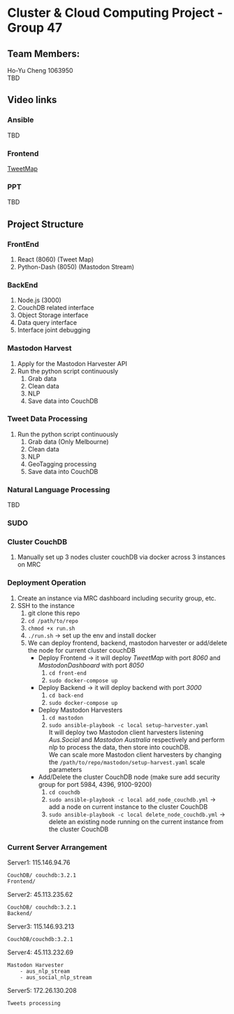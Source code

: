 # Cluster & Cloud Computing Project - Group 47

## Team Members:

Ho-Yu Cheng 1063950  
TBD

## Video links

### Ansible

TBD

### Frontend

[TweetMap](http://115.146.94.76:8060/)

### PPT

TBD

## Project Structure

### FrontEnd

1. React (8060) (Tweet Map)
2. Python-Dash (8050) (Mastodon Stream)

### BackEnd

1. Node.js (3000)
2. CouchDB related interface
3. Object Storage interface
4. Data query interface
5. Interface joint debugging

### Mastodon Harvest

1. Apply for the Mastodon Harvester API
2. Run the python script continuously
   1. Grab data
   2. Clean data
   3. NLP
   4. Save data into CouchDB

### Tweet Data Processing

1. Run the python script continuously
   1. Grab data (Only Melbourne)
   2. Clean data
   3. NLP
   4. GeoTagging processing
   5. Save data into CouchDB

### Natural Language Processing

TBD

### SUDO

### Cluster CouchDB

1. Manually set up 3 nodes cluster couchDB via docker across 3 instances on MRC

### Deployment Operation

1. Create an instance via MRC dashboard including security group, etc.
2. SSH to the instance
   1. git clone this repo
   2. `cd /path/to/repo`
   3. `chmod +x run.sh`
   4. `./run.sh` -> set up the env and install docker
   5. We can deploy frontend, backend, mastodon harvester or add/delete the node for current cluster couchDB
      - Deploy Frontend -> it will deploy _TweetMap_ with port _8060_ and _MastodonDashboard_ with port _8050_
        1. `cd front-end`
        2. `sudo docker-compose up`
      - Deploy Backend -> it will deploy backend with port _3000_
        1. `cd back-end`
        2. `sudo docker-compose up`
      - Deploy Mastodon Harvesters
        1. `cd mastodon`
        2. `sudo ansible-playbook -c local setup-harvester.yaml`  
           It will deploy two Mastodon client harvesters listening _Aus.Social_ and _Mastodon Australia_ respectively and perform nlp to process the data, then store into couchDB.  
           We can scale more Mastodon client harvesters by changing the `/path/to/repo/mastodon/setup-harvest.yaml` scale parameters
      - Add/Delete the cluster CouchDB node (make sure add security group for port 5984, 4396, 9100-9200)
        1. `cd couchdb`
        2. `sudo ansible-playbook -c local add_node_couchdb.yml` -> add a node on current instance to the cluster CouchDB
        3. `sudo ansible-playbook -c local delete_node_couchdb.yml` -> delete an existing node running on the current instance from the cluster CouchDB

### Current Server Arrangement

Server1: 115.146.94.76

    CouchDB/ couchdb:3.2.1
    Frontend/

Server2: 45.113.235.62

    CouchDB/ couchdb:3.2.1
    Backend/

Server3: 115.146.93.213

    CouchDB/couchdb:3.2.1

Server4: 45.113.232.69

    Mastodon Harvester
        - aus_nlp_stream
        - aus_social_nlp_stream

Server5: 172.26.130.208

    Tweets processing
